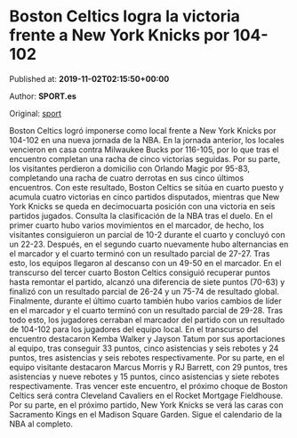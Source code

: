 
# Boston Celtics logra la victoria frente a New York Knicks por 104-102

Published at: **2019-11-02T02:15:50+00:00**

Author: **SPORT.es**

Original: [sport](https://www.sport.es/es/noticias/nba/boston-celtics-logra-la-victoria-frente-a-new-york-knicks-por-104-102-7711050)

Boston Celtics logró imponerse como local frente a New York Knicks por 104-102 en una nueva jornada de la NBA. En la jornada anterior, los locales vencieron en casa contra Milwaukee Bucks por 116-105, por lo que tras el encuentro completan una racha de cinco victorias seguidas. Por su parte, los visitantes perdieron a domicilio con Orlando Magic por 95-83, completando una racha de cuatro derrotas en sus cinco últimos encuentros. Con este resultado, Boston Celtics se sitúa en cuarto puesto y acumula cuatro victorias en cinco partidos disputados, mientras que New York Knicks se queda en decimocuarta posición con una victoria en seis partidos jugados. Consulta la clasificación de la NBA tras el duelo.
En el primer cuarto hubo varios movimientos en el marcador, de hecho, los visitantes consiguieron un parcial de 10-2 durante el cuarto y concluyó con un 22-23. Después, en el segundo cuarto nuevamente hubo alternancias en el marcador y el cuarto terminó con un resultado parcial de 27-27. Tras esto, los equipos llegaron al descanso con un 49-50 en el marcador.
En el transcurso del tercer cuarto Boston Celtics consiguió recuperar puntos hasta remontar el partido, alcanzó una diferencia de siete puntos (70-63) y finalizó con un resultado parcial de 26-24 y un 75-74 de resultado global. Finalmente, durante el último cuarto también hubo varios cambios de líder en el marcador y el cuarto terminó con un resultado parcial de 29-28. Tras todo esto, los jugadores cerraban el marcador del partido con un resultado de 104-102 para los jugadores del equipo local.
En el transcurso del encuentro destacaron Kemba Walker y Jayson Tatum por sus aportaciones al equipo, tras conseguir 33 puntos, cinco asistencias y seis rebotes y 24 puntos, tres asistencias y seis rebotes respectivamente. Por su parte, en el equipo visitante destacaron Marcus Morris y RJ Barrett, con 29 puntos, tres asistencias y nueve rebotes y 15 puntos, cinco asistencias y siete rebotes respectivamente.
Tras vencer este encuentro, el próximo choque de Boston Celtics será contra Cleveland Cavaliers en el Rocket Mortgage Fieldhouse. Por su parte, en el próximo partido, New York Knicks se verá las caras con Sacramento Kings en el Madison Square Garden. Sigue el calendario de la NBA al completo.
